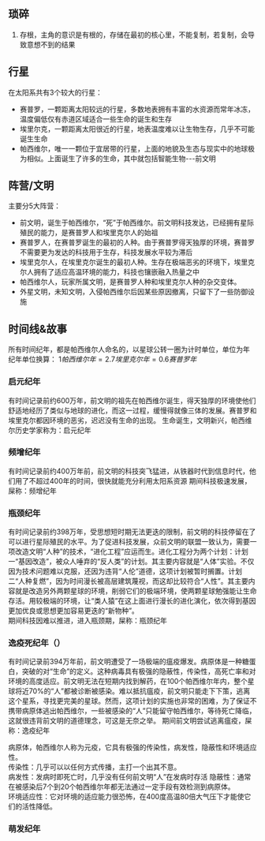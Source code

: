 ## 琐碎
1. 存根，主角的意识是有根的，存储在最初的核心里，不能复制，若复制，会导致意想不到的结果
## 行星
在太阳系共有3个较大的行星：
- 赛普罗，一颗距离太阳较远的行星，多数地表拥有丰富的水资源而常年冰冻，温度偏低仅有赤道区域适合一些生命的诞生和生存
- 埃里尔克，一颗距离太阳很近的行星，地表温度难以让生物生存，几乎不可能诞生生命
- 帕西维尔，唯一一颗位于宜居带的行星，上面的地貌及生态与现实中的地球极为相似。上面诞生了许多的生命，其中就包括智能生物---前文明
## 阵营/文明
主要分5大阵营：
- 前文明，诞生于帕西维尔，“死”于帕西维尔。前文明科技发达，已经拥有星际殖民的能力，是赛普罗人和埃里克尔人的始祖
- 赛普罗人，在赛普罗诞生的最初的人种。由于赛普罗得天独厚的环境，赛普罗不需要更为发达的科技用于生存，科技发展水平较为滞后
- 埃里克尔人，在埃里克尔诞生的最初人种。生存在极端恶劣的环境下，埃里克尔人拥有了适应高温环境的能力，科技也镶嵌融入热量之中
- 帕西维尔人，玩家所属文明，是赛普罗人种和埃里克尔人种的杂交变体。
- 外星文明，未知文明，入侵帕西维尔后因某些原因撤离，只留下了一些防御设施
## 时间线&故事
所有时间纪年，都是帕西维尔人命名的，以星球公转一圈为计时单位，单位为年
纪年单位换算：
$1帕西维尔年=2.7埃里克尔年=0.6赛普罗年$
### 启元纪年
有时间记录前约600万年，前文明的祖先在帕西维尔诞生，得天独厚的环境使他们舒适地经历了类似与地球的进化，而这一过程，缓慢得就像三体的发展。赛普罗和埃里克尔都因环境的恶劣，迟迟没有生命的出现。
生命诞生，文明新兴，帕西维尔历史学家称为：启元纪年
###  频增纪年
有时间记录前约400万年前，前文明的科技突飞猛进，从铁器时代到信息时代，他们用了不超过400年的时间，很快就能充分利用太阳系资源
期间科技极速发展，屎称：频增纪年

### 瓶颈纪年
有时间记录前约398万年，受思想短时期无法更迭的限制，前文明的科技停留在了可以进行星际殖民的水平。为了促进科技发展，众前文明的联盟一致认为，需要一项改造文明“人种”的技术，“进化工程”应运而生。进化工程分为两个计划：计划一“基因改造”，被众人唾弃的“反人类”的计划。其主要内容就是“人体”实验。不仅因为技术问题难以克服，还因为违背“人伦”道德，这项计划被暂时搁置。计划二“人种复燃”，因为时间漫长被高层建筑蔑视，而这却比较符合“人性”。其主要内容就是改造另外两颗星球的环境，削弱它们的极端环境，使两颗星球勉强能让生命存活。用较极端的环境，让“类人猿”在这上面进行漫长的进化演化，依次得到基因更加优良或思想更加容易更迭的“新物种”。  
期间科技因难以推进，进入瓶颈期，屎称：瓶颈纪年
### 逸疫死纪年（）
有时间记录前394万年前，前文明遭受了一场极端的瘟疫爆发。病原体是一种糖蛋白，突破的对“生命”的定义。这种病毒具有极强的隐蔽性，传染性，高死亡率和对环境的高度适应。前文明无法在短期内找到解药，在100个帕西维尔年内，整个星球将近70%的“人”都被诊断被感染。难以抵抗瘟疫，前文明只能走下下策，逃离这个星系，寻找更完美的星球。然而，这项计划的实施也非常的困难，为了保证不携带病原体逃出帕西维尔，一些被感染的“人”只能留守帕西维尔，等待死亡降临，这就很违背前文明的道德理念，可这是无奈之举。
期间前文明尝试逃离瘟疫，屎称：逸疫纪年

病原体，帕西维尔人称为元疫，它具有极强的传染性，病发性，隐蔽性和环境适应性。  
传染性：几乎可以以任何方式传播，主打一个出其不意。    
病发性：发病时即死亡时，几乎没有任何前文明“人”在发病时存活
隐蔽性：通常在被感染后7个到20个帕西维尔年都无法通过一定手段有效检测到病原体。  
环境适应性：它对环境的适应能力很恐怖，在400度高温80倍大气压下才能使它们的活性降低。

### 萌发纪年
